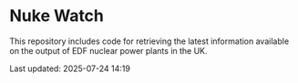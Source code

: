 # Nuke Watch

This repository includes code for retrieving the latest information available on the output of EDF nuclear power plants in the UK.

Last updated: 2025-07-24 14:19